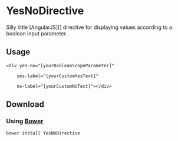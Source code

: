 # YesNoDirective


Silly little [AngularJS][] directive for displaying values according to a boolean input parameter.

## Usage

    <div yes-no="[yourBooleanScopeParameter]"
        
        yes-label="[yourCustomYesText]"
        
        no-label="[yourCustomNoText]"></div>

## Download

### Using [Bower](http://bower.io/)
    
    bower install YesNoDirective